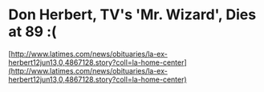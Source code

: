 <!--
id: 3428252
link: http://tumblr.atmos.org/post/3428252/don-herbert-tvs-mr-wizard-dies-at-89
slug: don-herbert-tvs-mr-wizard-dies-at-89
date: Wed Jun 13 2007 03:45:38 GMT-0700 (PDT)
publish: 2007-06-013
tags: 
title: Don Herbert, TV's 'Mr. Wizard', Dies at 89 :(
-->


Don Herbert, TV's 'Mr. Wizard', Dies at 89 :(
=============================================

[http://www.latimes.com/news/obituaries/la-ex-herbert12jun13,0,4867128.story?coll=la-home-center](http://www.latimes.com/news/obituaries/la-ex-herbert12jun13,0,4867128.story?coll=la-home-center)

